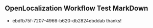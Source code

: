 ## OpenLocalization Workflow Test MarkDown
* ebdfb75f-7207-4966-b620-db2824ebddab thanks!

<!--HONumber=Sep16_HO1-->


